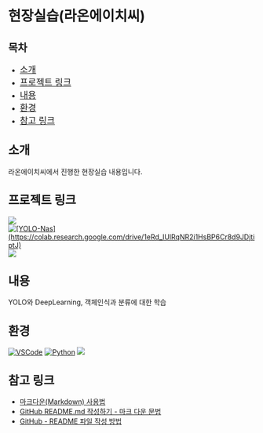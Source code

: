 # 현장실습(라온에이치씨)

## 목차
- <font size="4">[소개](#소개)</font>
- <font size="4">[프로젝트 링크](#프로젝트-링크)</font>
- <font size="4">[내용](#내용)</font>
- <font size="4">[환경](#환경)</font>
- <font size="4">[참고 링크](#참고-링크)</font>

## <font size="5">소개</font>
라온에이치씨에서 진행한 현장실습 내용입니다.

## <font size="5">프로젝트 링크</font>
<a href="[링크](https://colab.research.google.com/drive/1YmQGkUU5OIj7o76tteT8AWijUA-EC5RJ?authuser=1#scrollTo=zFRGTiyujhdh)"><img src="https://img.shields.io/badge/Colab-F9AB00?style=flat-square&logo=Google Colab&logoColor=white"/></a>
<a href="https://colab.research.google.com/drive/1YmQGkUU5OIj7o76tteT8AWijUA-EC5RJ?authuser=1#scrollTo=zFRGTiyujhdh">
  <img src="https://img.shields.io/badge/Colab-F9AB00?style=flat-square&logo=Google%20Colab&logoColor=white" alt="[YOLO-Nas](https://colab.research.google.com/drive/1eRd_IUlRqNR2i1HsBP6Cr8d9JDjtiptJ)" style="margin-right: 10px;"></a>
<a href="[[링크](https://colab.research.google.com/drive/1YmQGkUU5OIj7o76tteT8AWijUA-EC5RJ?authuser=1#scrollTo=zFRGTiyujhdh)](https://www.notion.so/d543b8939d584a14a6408637f6b6d0b2)"><img src="https://img.shields.io/badge/Notion-000000?style=flat-square&logo=notion&logoColor=white"/></a>

## <font size="5">내용</font>
YOLO와 DeepLearning, 객체인식과 분류에 대한 학습

## <font size="5">환경</font>
[![VSCode](https://img.shields.io/badge/VSCode-007ACC?style=flat-square&logo=visualstudiocode&logoColor=white)](https://code.visualstudio.com/)
[![Python](https://img.shields.io/badge/Python-3776AB?style=flat-square&logo=python&logoColor=white)](https://www.python.org/)
<img src="https://img.shields.io/badge/Colab-F9AB00?style=flat-square&logo=Google Colab&logoColor=white"/>

## <font size="5">참고 링크</font>
- [마크다운(Markdown) 사용법](https://m.blog.naver.com/jooeun0502/221956294941)
- [GitHub README.md 작성하기 - 마크 다운 문법](https://backendcode.tistory.com/165)
- [GitHub - README 파일 작성 방법](https://novlog.tistory.com/entry/GitHub-3-README-%ED%8C%8C%EC%9D%BC-%EC%9E%91%EC%84%B1-%EB%B0%A9%EB%B2%95-%EB%A7%88%ED%81%AC%EB%8B%A4%EC%9A%B4-MarkDown)

